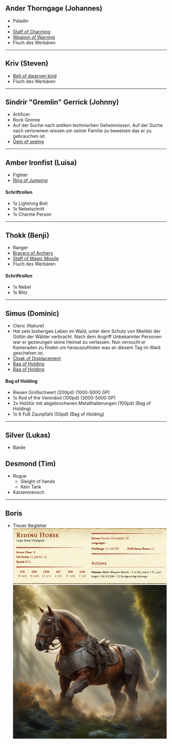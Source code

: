 ## Ander Thorngage (Johannes)
- Paladin
- 
- [Staff of Charming](Effekte/Ausrüstung#Staff%20of%20Charming) 
- [Weapon of Warning](Effekte/Ausrüstung.md#Weapon%20of%20Warning) 
- Fluch des Werbären


---
## Kriv (Steven)
- [Belt of dwarven kind](Effekte/Ausrüstung#Belt%20of%20dwarven%20kind) 
- Fluch des Werbären

---
## Sindrir "Gremlin" Gerrick (Johnny)
- Artificer
- Rock Gnome
- Auf der Suche nach antiken technischen Geheimnissen. Auf der Suche nach verlorenem wissen um seiner Familie zu beweisen das er zu gebrauchen ist.
- [Gem of seeing](Effekte/Ausrüstung#Gem%20of%20Seeing) 

---
## Amber Ironfist (Luisa)
- Fighter
- [Ring of Jumping](Effekte/Ausrüstung.md#Ring%20of%20Jumping) 
#### Schriftrollen
- 1x Lightning Bolt
- 1x Nebelschritt
- 1x Charme Person

---
## Thokk (Benji)
- Ranger
- [Bracers of Archery](Effekte/Ausrüstung.md#Bracers%20of%20Archery) 
- [Staff of Magic Missile](Effekte/Ausrüstung#Staff%20of%20Magic%20Missile) 
- Fluch des Werbären
#### Schriftrollen
- 1x Nebel
- 1x Blitz

---
## Simus (Dominic)
- Cleric (Nature)
- Hat sein bisheriges Leben im Wald, unter dem Schutz von Mielikki der Göttin der Wälder verbracht. Nach dem Angriff Unbekannter Personen war er gezwungen seine Heimat zu verlassen. Nun versucht er Kameraden zu finden um herauszufinden was an diesem Tag im Wald geschehen ist.
- [Cloak of Displacement](Effekte/Ausrüstung.md#Cloak%20of%20Displacement) 
- [Bag of Holding](Effekte/Ausrüstung#Bag%20of%20Holding) 
- [Bag of Holding](Effekte/Ausrüstung#Bag%20of%20Holding) 

#### Bag of Holding
- Riesen Großschwert (200pd) (1000-5000 GP)
- 1x Rod of the Vonindod (100pd) (3000-5000 GP)
- 2x Holztür mit abgebrochenen Metallhalterungen (100pd) (Bag of Holding)
- 1x 6 Fuß Zaunpfahl (50pd) (Bag of Holding)

---
## Silver (Lukas)
- Barde

## Desmond (Tim)
- Rogue
	- Sleight of hands
	- Kein Tank
- Katzenmensch


---
## Boris
- Treuer Begleiter 
![](Bilder/Boris%20Stats.png)
![](Bilder/Boris.jpg)
